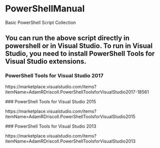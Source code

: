 # PowerShellManual
Basic PowerShell Script Collection

## You can run the above script directly in powershell or in Visual Studio. To run in Visual Studio, you need to install PowerShell Tools for Visual Studio extensions.

### PowerShell Tools for Visual Studio 2017
<p>https://marketplace.visualstudio.com/items?itemName=AdamRDriscoll.PowerShellToolsforVisualStudio2017-18561</p>
### PowerShell Tools for Visual Studio 2015 
<p>https://marketplace.visualstudio.com/items?itemName=AdamRDriscoll.PowerShellToolsforVisualStudio2015</p>
### PowerShell Tools for Visual Studio 2013
<p>https://marketplace.visualstudio.com/items?itemName=AdamRDriscoll.PowerShellToolsforVisualStudio2013</p>

